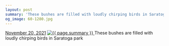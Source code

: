 ```yaml
---
layout: post
summary: 'These bushes are filled with loudly chirping birds in Saratoga park'
og_image: 60-1280.jpg
---
```


<p>
  <time>
    <a href="/60">November 20, 2021</a>
  </time>
  <a href="/60">
    <img src="{{ site.assets_url }}/60-640.jpg" srcset="{{ site.assets_url }}/60-320.jpg 320w, {{ site.assets_url }}/60-640.jpg 640w, {{ site.assets_url }}/60-960.jpg 960w, {{ site.assets_url }}/60-1280.jpg 1280w" sizes="(min-width: 700px) 50vw, calc(100vw - 2rem)" alt="{{ page.summary }}" />
  </a>
  <span>These bushes are filled with loudly chirping birds in Saratoga park</span>
</p>
